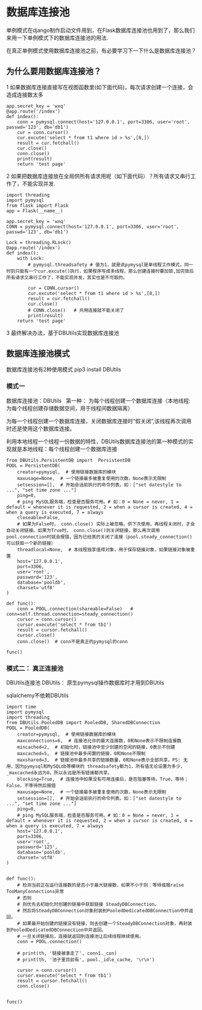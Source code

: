 # 数据库连接池

单例模式在django制作启动文件用到，在Flask数据库连接池也用到了，那么我们来用一下单例模式下的数据库连接池的用法.

在真正单例模式使用数据库连接池之前，有必要学习下一下什么是数据库连接池？

## 为什么要用数据库连接池？

1 如果数据库连接直接写在视图函数里(如下面代码)，每次请求创建一个连接，会造成连接数太多
```
app.secret_key = 'wxq'
@app.route('/index')
def index():
    conn = pymysql.connect(host='127.0.0.1', port=3306, user='root', passwd='123', db='db1')
    cur = conn.cursor()
    cur.excute('select * from t1 where id > %s',[8,])
    result = cur.fetchall()
    cur.close()
    conn.close()
    print(result)
    return 'test page'
```


2 如果把数据库连接放在全局供所有请求用呢（如下面代码）？所有请求又串行工作了，不能实现并发.
```
import threading
import pymysql
from flask import Flask
app = Flask(__name__)

app.secret_key = 'wxq'
CONN = pymysql.connect(host='127.0.0.1', port=3306, user='root', passwd='123', db='db1')

Lock = threading.RLock()
@app.route('/index')
def index():
    with Lock:
        # pymysql.threadsafety # 值为1，就是说pymysql是单线程工作模式，同一时刻只能有一个cur.excute()执行，如果程序写成多线程，那么创建连接时要加锁,加完锁后所有请求又串行工作了，不能实现并发，其实也是不可取的。

        cur = CONN.cursor()
        cur.excute('select * from t1 where id > %s',[8,])
        result = cur.fetchall()
        cur.close()
        # CONN.close()   # 共用连接就不能关闭了
        print(result)
    return 'test page'
```

3 最终解决办法，基于DBUtils实现数据库连接池

## 数据库连接池模式

数据库连接池有2种使用模式
pip3 install DBUtils

### 模式一

数据库连接池：DBUtils  
第一种： 为每个线程创建一个数据库连接（本地线程: 为每个线程创建存储数据空间，用于线程间数据隔离）

为每一个线程创建一个数据库连接，关闭数据库连接时“假关闭”,该线程再次调用时还是使用这个数据库连接。

利用本地线程一个线程一份数据的特性，DBUtils数据库连接池的第一种模式的实现就是本地线程：每个线程创建一个数据库连接

```
from DBUtils.PersistentDB import  PersistentDB
POOL = PersistentDB(
    creator=pymysql,  # 使用链接数据库的模块
    maxusage=None,  # 一个链接最多被重复使用的次数，None表示无限制
    setsession=[],  # 开始会话前执行的命令列表。如：["set datestyle to ...", "set time zone ..."]
    ping=0,
    # ping MySQL服务端，检查是否服务可用。# 如：0 = None = never, 1 = default = whenever it is requested, 2 = when a cursor is created, 4 = when a query is executed, 7 = always
    closeable=False,
    # 如果为False时， conn.close() 实际上被忽略，供下次使用，再线程关闭时，才会自动关闭链接。如果为True时， conn.close()则关闭链接，那么再次调用pool.connection时就会报错，因为已经真的关闭了连接（pool.steady_connection()可以获取一个新的链接）
    threadlocal=None,  # 本线程独享值得对象，用于保存链接对象，如果链接对象被重置
    host='127.0.0.1',
    port=3306,
    user='root',
    password='123',
    database='pooldb',
    charset='utf8'
)

def func():
    conn = POOL.connection(shareable=False)   # conn=self.thread.connection=steady_connection() 
    cursor = conn.cursor()
    cursor.execute('select * from tb1')
    result = cursor.fetchall()
    cursor.close()
    conn.close()  # conn不是真正的pymysql的conn

func()
```

### 模式二： 真正连接池



DBUtils连接池
DBUtils： 原生pymysql操作数据库时才用到DBUtils

sqlalchemy不依赖DBUtils

```
import time
import pymysql
import threading
from DBUtils.PooledDB import PooledDB, SharedDBConnection
POOL = PooledDB(
    creator=pymysql,  # 使用链接数据库的模块
    maxconnections=6,  # 连接池允许的最大连接数，0和None表示不限制连接数
    mincached=2,  # 初始化时，链接池中至少创建的空闲的链接，0表示不创建
    maxcached=5,  # 链接池中最多闲置的链接，0和None不限制
    maxshared=3,  # 链接池中最多共享的链接数量，0和None表示全部共享。PS: 无用，因为pymysql和MySQLdb等模块的 threadsafety都为1，所有值无论设置为多少，_maxcached永远为0，所以永远是所有链接都共享。
    blocking=True,  # 连接池中如果没有可用连接后，是否阻塞等待。True，等待；False，不等待然后报错
    maxusage=None,  # 一个链接最多被重复使用的次数，None表示无限制
    setsession=[],  # 开始会话前执行的命令列表。如：["set datestyle to ...", "set time zone ..."]
    ping=0,
    # ping MySQL服务端，检查是否服务可用。# 如：0 = None = never, 1 = default = whenever it is requested, 2 = when a cursor is created, 4 = when a query is executed, 7 = always
    host='127.0.0.1',
    port=3306,
    user='root',
    password='123',
    database='pooldb',
    charset='utf8'
)


def func():
    # 检测当前正在运行连接数的是否小于最大链接数，如果不小于则：等待或报raise TooManyConnections异常
    # 否则
    # 则优先去初始化时创建的链接中获取链接 SteadyDBConnection。
    # 然后将SteadyDBConnection对象封装到PooledDedicatedDBConnection中并返回。
    # 如果最开始创建的链接没有链接，则去创建一个SteadyDBConnection对象，再封装到PooledDedicatedDBConnection中并返回。
    # 一旦关闭链接后，连接就返回到连接池让后续线程继续使用。
    conn = POOL.connection()

    # print(th, '链接被拿走了', conn1._con)
    # print(th, '池子里目前有', pool._idle_cache, '\r\n')

    cursor = conn.cursor()
    cursor.execute('select * from tb1')
    result = cursor.fetchall()
    conn.close()


func()
```



